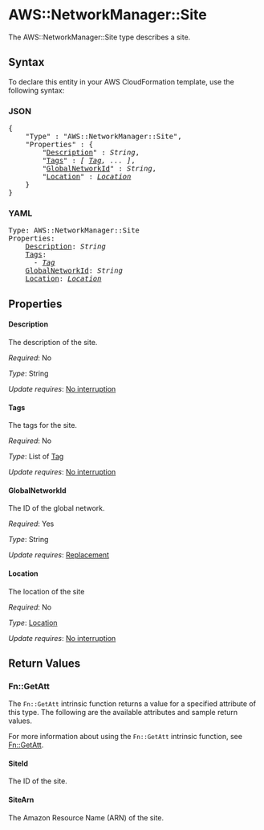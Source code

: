# AWS::NetworkManager::Site

The AWS::NetworkManager::Site type describes a site.

## Syntax

To declare this entity in your AWS CloudFormation template, use the following syntax:

### JSON

<pre>
{
    "Type" : "AWS::NetworkManager::Site",
    "Properties" : {
        "<a href="#description" title="Description">Description</a>" : <i>String</i>,
        "<a href="#tags" title="Tags">Tags</a>" : <i>[ <a href="tag.md">Tag</a>, ... ]</i>,
        "<a href="#globalnetworkid" title="GlobalNetworkId">GlobalNetworkId</a>" : <i>String</i>,
        "<a href="#location" title="Location">Location</a>" : <i><a href="location.md">Location</a></i>
    }
}
</pre>

### YAML

<pre>
Type: AWS::NetworkManager::Site
Properties:
    <a href="#description" title="Description">Description</a>: <i>String</i>
    <a href="#tags" title="Tags">Tags</a>: <i>
      - <a href="tag.md">Tag</a></i>
    <a href="#globalnetworkid" title="GlobalNetworkId">GlobalNetworkId</a>: <i>String</i>
    <a href="#location" title="Location">Location</a>: <i><a href="location.md">Location</a></i>
</pre>

## Properties

#### Description

The description of the site.

_Required_: No

_Type_: String

_Update requires_: [No interruption](https://docs.aws.amazon.com/AWSCloudFormation/latest/UserGuide/using-cfn-updating-stacks-update-behaviors.html#update-no-interrupt)

#### Tags

The tags for the site.

_Required_: No

_Type_: List of <a href="tag.md">Tag</a>

_Update requires_: [No interruption](https://docs.aws.amazon.com/AWSCloudFormation/latest/UserGuide/using-cfn-updating-stacks-update-behaviors.html#update-no-interrupt)

#### GlobalNetworkId

The ID of the global network.

_Required_: Yes

_Type_: String

_Update requires_: [Replacement](https://docs.aws.amazon.com/AWSCloudFormation/latest/UserGuide/using-cfn-updating-stacks-update-behaviors.html#update-replacement)

#### Location

The location of the site

_Required_: No

_Type_: <a href="location.md">Location</a>

_Update requires_: [No interruption](https://docs.aws.amazon.com/AWSCloudFormation/latest/UserGuide/using-cfn-updating-stacks-update-behaviors.html#update-no-interrupt)

## Return Values

### Fn::GetAtt

The `Fn::GetAtt` intrinsic function returns a value for a specified attribute of this type. The following are the available attributes and sample return values.

For more information about using the `Fn::GetAtt` intrinsic function, see [Fn::GetAtt](https://docs.aws.amazon.com/AWSCloudFormation/latest/UserGuide/intrinsic-function-reference-getatt.html).

#### SiteId

The ID of the site.

#### SiteArn

The Amazon Resource Name (ARN) of the site.
